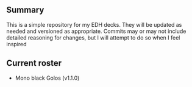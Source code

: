 ## Summary

This is a simple repository for my EDH decks. They will be updated as needed and versioned as appropriate. Commits may or may not include detailed reasoning for changes, but I will attempt to do so when I feel inspired

## Current roster

- Mono black Golos (v1.1.0)
